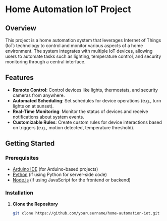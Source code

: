 # Home Automation IoT Project

## Overview

This project is a home automation system that leverages Internet of Things (IoT) technology to control and monitor various aspects of a home environment. The system integrates with multiple IoT devices, allowing users to automate tasks such as lighting, temperature control, and security monitoring through a central interface.

## Features

- **Remote Control**: Control devices like lights, thermostats, and security cameras from anywhere.
- **Automated Scheduling**: Set schedules for device operations (e.g., turn lights on at sunset).
- **Real-Time Monitoring**: Monitor the status of devices and receive notifications about system events.
- **Customizable Rules**: Create custom rules for device interactions based on triggers (e.g., motion detected, temperature threshold).

## Getting Started

### Prerequisites

- [Arduino IDE](https://www.arduino.cc/en/software) (for Arduino-based projects)
- [Python](https://www.python.org/downloads/) (if using Python for server-side code)
- [Node.js](https://nodejs.org/) (if using JavaScript for the frontend or backend)

### Installation

1. **Clone the Repository**

   ```bash
   git clone https://github.com/yourusername/home-automation-iot.git
